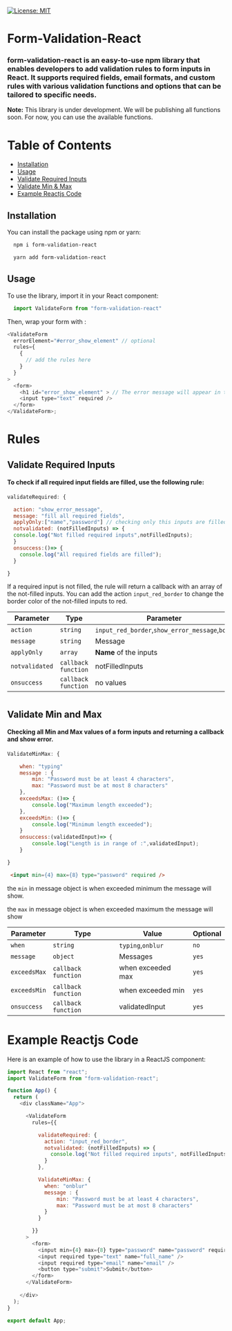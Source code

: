
[![License: MIT](https://img.shields.io/badge/License-MIT-yellow.svg)](https://github.com/arshad-yaseen/form-validation-react/blob/main/LICENCE) 
# Form-Validation-React

### form-validation-react is an easy-to-use npm library that enables developers to add validation rules to form inputs in React. It supports required fields, email formats, and custom rules with various validation functions and options that can be tailored to specific needs.

**Note:** This library is under development. We will be publishing all functions soon. For now, you can use the available functions.

# Table of Contents
- [Installation](#installation)
- [Usage](#usage)
- [Validate Required Inputs](#validate-required-inputs)
- [Validate Min & Max](#validate-min-and-max)
- [Example Reactjs Code](#example-reactjs-code)

## Installation 

You can install the package using npm or yarn:

```bash
  npm i form-validation-react

```

```bash
  yarn add form-validation-react

```

## Usage
To use the library, import it in your React component:

```javascript
  import ValidateForm from "form-validation-react"

```


Then, wrap your form with <ValidateForm> :

```javascript
<ValidateForm
  errorElement="#error_show_element" // optional
  rules={
    {
      // add the rules here
    }
  }
>
  <form>
    <h1 id="error_show_element" > // The error message will appear in this element </h1>
    <input type="text" required />
  </form>
</ValidateForm>;

```
# Rules
## Validate Required Inputs

#### To check if all required input fields are filled, use the following rule:

```javascript
validateRequired: {

  action: "show_error_message",
  message: "fill all required fields",
  applyOnly:["name","password"] // checking only this inputs are filled
  notvalidated: (notFilledInputs) => {
  console.log("Not filled required inputs",notFilledInputs);
  }
  onsuccess:()=> {
    console.log("All required fields are filled");
  }

}

```

If a required input is not filled, the rule will return a callback with an array of the not-filled inputs. You can add the action `input_red_border` to change the border color of the not-filled inputs to red.


| Parameter | Type | Parameter | Optional |
| --- | --- | --- | --- |
| `action` | `string` | `input_red_border`,`show_error_message`,`both` | `no` |
| `message` | `string` | Message | `yes` |
| `applyOnly` | `array	` | **Name** of the inputs | `yes` |
| `notvalidated` | `callback function` | notFilledInputs | `yes` | 
| `onsuccess` | `callback function` | no values | `yes` | 


# 
## Validate Min and Max

#### Checking all **Min** and **Max** values of a form inputs and returning a callback and show error.

```javascript
ValidateMinMax: {

    when: "typing"
    message : {
        min: "Password must be at least 4 characters",
        max: "Password must be at most 8 characters"
    },
    exceedsMax: ()=> {
        console.log("Maximum length exceeded");
    },
    exceedsMin: ()=> {
        console.log("Minimum length exceeded");
    }
    onsuccess:(validatedInput)=> {
        console.log("Length is in range of :",validatedInput);
    }

}


```

```html
 <input min={4} max={8} type="password" required />

```

the `min` in message object is when exceeded minimum the message will show.

the `max` in message object is when exceeded maximum the message will show


| Parameter | Type | Value | Optional |
| --- | --- | --- | --- |
| `when` | `string	` | `typing`,`onblur` | `no` |
| `message` | `object	` | Messages | `yes` |
| `exceedsMax` | `callback function` | when exceeded max | `yes` |
| `exceedsMin` | `callback function` | when exceeded min | `yes` |
| `onsuccess` | `callback function` | validatedInput | `yes` |

# 
# Example Reactjs Code

Here is an example of how to use the library in a ReactJS component:

```javascript
import React from "react";
import ValidateForm from "form-validation-react";

function App() {
  return (
    <div className="App">

      <ValidateForm
        rules={{

          validateRequired: {
            action: "input_red_border",
            notvalidated: (notFilledInputs) => {
              console.log("Not filled required inputs", notFilledInputs);
            }
          },

          ValidateMinMax: {
            when: "onblur"
            message : {
                min: "Password must be at least 4 characters",
                max: "Password must be at most 8 characters"
            }
          }

        }}
      >
        <form>
          <input min={4} max={8} type="password" name="password" required />
          <input required type="text" name="full_name" />
          <input required type="email" name="email" />
          <button type="submit">Submit</button>
        </form>
      </ValidateForm>
      
    </div>
  );
}

export default App;


```